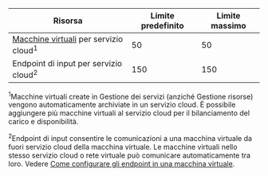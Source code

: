 | Risorsa | Limite predefinito | Limite massimo |
| --- | --- | --- |
| [Macchine virtuali](../articles/virtual-machines/virtual-machines-linux-about.md?toc=%2fazure%2fvirtual-machines%2flinux%2ftoc.json) per servizio cloud<sup>1</sup> |50 |50 |
| Endpoint di input per servizio cloud<sup>2</sup> |150 |150 |

<sup>1</sup>Macchine virtuali create in Gestione dei servizi (anziché Gestione risorse) vengono automaticamente archiviate in un servizio cloud. È possibile aggiungere più macchine virtuali al servizio cloud per il bilanciamento del carico e disponibilità. 

<sup>2</sup>Endpoint di input consentire le comunicazioni a una macchina virtuale da fuori servizio cloud della macchina virtuale. Le macchine virtuali nello stesso servizio cloud o rete virtuale può comunicare automaticamente tra loro. Vedere [Come configurare gli endpoint in una macchina virtuale](../articles/virtual-machines/windows/classic/setup-endpoints.md?toc=%2fazure%2fvirtual-machines%2fwindows%2fclassic%2ftoc.json). 

